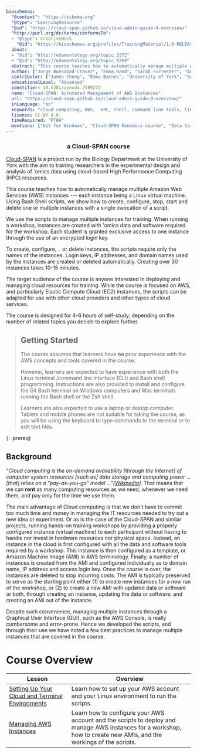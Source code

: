 ```yaml
---
bioschemas:
  "@context": "https://schema.org"
  "@type": "LearningResource"
  "@id": "https://cloud-span.github.io/cloud-admin-guide-0-overview/"
  "http://purl.org/dc/terms/conformsTo":
  - "@type": CreativeWork
    "@id": "https://bioschemas.org/profiles/TrainingMaterial/1.0-RELEASE"
  about:
  - "@id": "http://edamontology.org/topic_3372"
  - "@id": "http://edamontology.org/topic_0769"
  abstract: "This course teaches how to automatically manage multiple Amazon Web Services (AWS) instances — each instance being a Linux virtual machine. Using Bash Shell scripts, we show how to create, stop, start and delete one or multiple instances with a single invocation of a script. The target audience of the course is anyone in charge of, or interested in, deploying and managing cloud resources. While the course is focused on AWS, and particularly Elastic Compute Cloud (EC2) instances, the scripts can be adapted for use with other cloud providers and other types of cloud services."
  author: ["Jorge Buenabad-Chavez", "Emma Rand", "Sarah Forrester", "Annabel Cansdale", "Evelyn Greeves"]
  contributor: ["James Chong", "Emma Barnes", "University of York", "Software Sustainability Institute"]
  educationalLevel: "Advanced"
  identifier: 10.5281/zenodo.7589272
  name: "Cloud-SPAN: Automated Management of AWS Instances"
  url: "https://cloud-span.github.io/cloud-admin-guide-0-overview/"
  inLanguage: "en"
  keywords: "cloud computing, AWS,  HPC, shell, command line tools, linux, elastic cloud compute"
  license: CC-BY 4.0
  timeRequired: "PT8H"
  mentions: ["Git for Windows", "Cloud-SPAN Genomics course", "Data Carpentries Genomics workshop"]
---
```

<h3 align="center">a Cloud-SPAN course</h3>

[Cloud-SPAN](https://cloud-span.york.ac.uk) is a project run by the Biology Department at the University of York with the aim to training researchers in the experimental design and analysis of 'omics data using cloud-based High Performance Computing (HPC) resources.

This course teaches how to automatically manage multiple Amazon Web Services (AWS) instances --- each instance being a Linux virtual machine. Using Bash Shell scripts, we show how to create, configure, stop, start and delete one or multiple instances with a single invocation of a script. 

We use the scripts to manage multiple instances for training. When running a workshop, instances are created with 'omics data and software required for the workshop. Each student is granted exclusive access to one instance through the use of an encrypted login key. 

To create, configure, .. or delete instances, the scripts require only the names of the instances. Login keys, IP addresses, and domain names used by the instances are created or deleted automatically. Creating over 30 instances takes 10-15 minutes.

The target audience of the course is anyone interested in deploying and managing cloud resources for training. While the course is focused on AWS, and particularly Elastic Compute Cloud (EC2) instances, the scripts can be adapted for use with other cloud providers and other types of cloud services.

The course is designed for 4-6 hours of self-study, depending on the number of related topics you decide to explore further.

> ## Getting Started
>
> The course assumes that learners have **no** prior experience with the AWS concepts and tools covered in the course.
>
> However, learners are expected to have experience with both the Linux terminal /command line interface (CLI) and Bash shell programming. Instructions are also provided to install and configure the Git Bash terminal on Windows computers and Mac terminals running the Bash shell or the Zsh shell.
>
> Learners are also expected to use a laptop or destop computer. Tablets and mobile phones are not suitable for taking the course, as you will be using the keyboard to type commands to the terminal or to edit text files.
>
{: .prereq}

## Background
"*Cloud computing is the on-demand availability \[through the Internet\] of computer system resources \[such as\] data storage and computing power ... \[that\] relies on a "pay-as-you-go" model ..."\[[Wikipedia](https://en.wikipedia.org/wiki/Cloud_computing)\].* That means that we can **rent** as many computing resources as we need, whenever we need them, and pay only for the time we use them. 

The main advantage of Cloud computing is that we don't have to commit too much time and money in managing the IT resources needed to try out a new idea or experiment. Or as is the case of the Cloud-SPAN and similar projects, running hands-on training workshops by providing a properly configured instance (virtual machine) to each participant without having to handle nor invest in hardware resources nor physical space. Instead, an instance in the cloud is first configured with all the data and software tools required by a workshop. This instance is then configured as a template, or Amazon Machine Image (AMI) in AWS terminology. Finally, a number of instances is created from the AMI and configured individually as to domain name, IP address and access login key. Once the course is over, the instances are deleted to stop incurring costs. The AMI is typically preserved to serve as the starting point either (1) to create new instances for a new run of the workshop, or (2) to create a new AMI with updated data or software or both, through creating an instance, updating the data or software, and creating an AMI out of the instance.

Despite such convenience, managing multiple instances through a Graphical User Interface (GUI), such as the AWS Console, is really cumbersome and error-prone. Hence we developed the scripts, and through their use we have noted a few best practices to manage multiple instances that are covered in the course.

# Course Overview

| Lesson                     | Overview |
| -------------------------- | ---------|
| [Setting Up Your Cloud and Terminal Environments](https://cloud-span.github.io/cloud-admin-guide-1-setting-work-environments/) | Learn how to set up your AWS account and your Linux environment to run the scripts.|
| [Managing AWS Instances](https://cloud-span.github.io/cloud-admin-guide-2-managing-aws-instances/) | Learn how to configure your AWS account and the scripts to deploy and manage AWS instances for a workshop, how to create new AMIs, and the workings of the scripts. |


